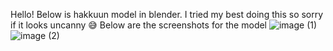 Hello! Below is hakkuun model in blender. I tried my best doing this so sorry if it looks uncanny 😅 Below are the screenshots for the model
![image (1)](https://github.com/user-attachments/assets/4e0942cc-0917-4e84-add4-8a2a56d507cd)
![image (2)](https://github.com/user-attachments/assets/5a66a5fb-32a7-42a8-8e66-d0c1f5181d72)
